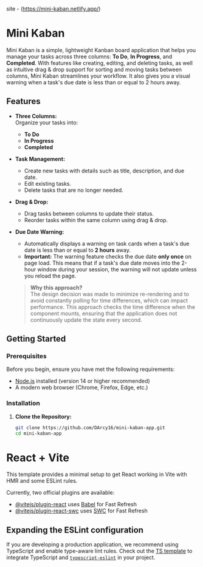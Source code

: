 
site - (https://mini-kaban.netlify.app/)
# Mini Kaban

Mini Kaban is a simple, lightweight Kanban board application that helps you manage your tasks across three columns: **To Do**, **In Progress**, and **Completed**. With features like creating, editing, and deleting tasks, as well as intuitive drag & drop support for sorting and moving tasks between columns, Mini Kaban streamlines your workflow. It also gives you a visual warning when a task's due date is less than or equal to 2 hours away.

## Features

- **Three Columns:**  
  Organize your tasks into:
  - **To Do**
  - **In Progress**
  - **Completed**

- **Task Management:**  
  - Create new tasks with details such as title, description, and due date.
  - Edit existing tasks.
  - Delete tasks that are no longer needed.

- **Drag & Drop:**  
  - Drag tasks between columns to update their status.
  - Reorder tasks within the same column using drag & drop.

- **Due Date Warning:**  
  - Automatically displays a warning on task cards when a task's due date is less than or equal to **2 hours** away.
  - **Important:** The warning feature checks the due date **only once** on page load. This means that if a task's due date moves into the 2-hour window during your session, the warning will not update unless you reload the page.
  
  > **Why this approach?**  
  > The design decision was made to minimize re-rendering and to avoid constantly polling for time differences, which can impact performance. This approach checks the time difference when the component mounts, ensuring that the application does not continuously update the state every second.
  
## Getting Started

### Prerequisites

Before you begin, ensure you have met the following requirements:
- [Node.js](https://nodejs.org/) installed (version 14 or higher recommended)
- A modern web browser (Chrome, Firefox, Edge, etc.)

### Installation

1. **Clone the Repository:**

   ```bash
   git clone https://github.com/DArcy16/mini-kaban-app.git
   cd mini-kaban-app

 # React + Vite

This template provides a minimal setup to get React working in Vite with HMR and some ESLint rules.

Currently, two official plugins are available:

- [@vitejs/plugin-react](https://github.com/vitejs/vite-plugin-react/blob/main/packages/plugin-react/README.md) uses [Babel](https://babeljs.io/) for Fast Refresh
- [@vitejs/plugin-react-swc](https://github.com/vitejs/vite-plugin-react-swc) uses [SWC](https://swc.rs/) for Fast Refresh

## Expanding the ESLint configuration

If you are developing a production application, we recommend using TypeScript and enable type-aware lint rules. Check out the [TS template](https://github.com/vitejs/vite/tree/main/packages/create-vite/template-react-ts) to integrate TypeScript and [`typescript-eslint`](https://typescript-eslint.io) in your project.


